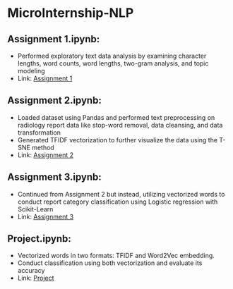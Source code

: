 # MicroInternship-NLP
## Assignment 1.ipynb: 
- Performed exploratory text data analysis by examining character lengths, word counts, word lengths, two-gram analysis, and topic modeling
- Link: [Assignment 1](https://github.com/StevenG777/MicroInternship-NLP/blob/main/Assignment1.ipynb)
## Assignment 2.ipynb:
- Loaded dataset using Pandas and performed text preprocessing on radiology report data like stop-word removal, data cleansing, and data transformation
- Generated TFIDF vectorization to further visualize the data using the T-SNE method
- Link: [Assignment 2](https://github.com/StevenG777/MicroInternship-NLP/blob/main/Assignment2.ipynb)
## Assignment 3.ipynb:
- Continued from Assignment 2 but instead, utilizing vectorized words to conduct report category classification using Logistic regression with Scikit-Learn
- Link: [Assignment 3](https://github.com/StevenG777/MicroInternship-NLP/blob/main/Assignment3.ipynb)
## Project.ipynb:
- Vectorized words in two formats: TFIDF and Word2Vec embedding.
- Conduct classification using both vectorization and evaluate its accuracy
- Link: [Project](https://github.com/StevenG777/MicroInternship-NLP/blob/main/Project.ipynb)
